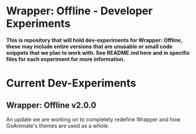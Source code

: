 # Wrapper: Offline - Developer Experiments
**This is repository that will hold dev-experiments for Wrapper: Offline, these may include entire versions that are unusable or small code snippets that we plan to work with. See README.md here and in specific files for each experiment for more information.**

# Current Dev-Experiments

## Wrapper: Offline v2.0.0
An update we are working on to completely redefine Wrapper and how GoAnimate's themes are used as a whole.
